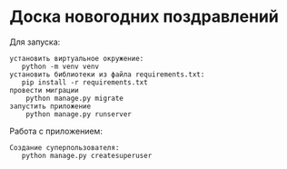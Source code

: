 # Доска новогодних поздравлений

Для запуска:
```
установить виртуальное окружение:
   python -m venv venv
установить библиотеки из файла requirements.txt:
   pip install -r requirements.txt
провести миграции
    python manage.py migrate
запустить приложение
    python manage.py runserver 
```
Работа с приложением:
```
Создание суперпользователя:
   python manage.py createsuperuser
```

